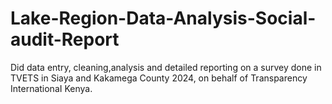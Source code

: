 # Lake-Region-Data-Analysis-Social-audit-Report
Did data entry, cleaning,analysis and detailed reporting on a survey done in TVETS in Siaya and Kakamega County 2024, on behalf of Transparency InternationaI Kenya.
